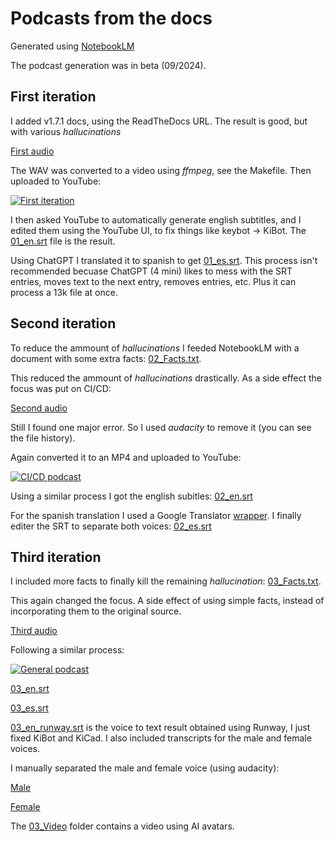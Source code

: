 # Podcasts from the docs

Generated using [NotebookLM](https://notebooklm.google.com/)

The podcast generation was in beta (09/2024).

## First iteration

I added v1.7.1 docs, using the ReadTheDocs URL.
The result is good, but with various *hallucinations*

[First audio](https://media.githubusercontent.com/media/set-soft/KiBot-media/main/podcasts/AI_from_docs/01_KiBot.wav)

The WAV was converted to a video using *ffmpeg*, see the Makefile. Then uploaded to YouTube:

[![First iteration](https://img.youtube.com/vi/SaPdrsg6a18/0.jpg)](https://www.youtube.com/watch?v=SaPdrsg6a18)

I then asked YouTube to automatically generate english subtitles, and I edited them using the YouTube UI, to fix things
like keybot -> KiBot.
The [01_en.srt](https://raw.githubusercontent.com/set-soft/KiBot-media/main/podcasts/AI_from_docs/01_en.srt)
file is the result.

Using ChatGPT I translated it to spanish to get
[01_es.srt](https://raw.githubusercontent.com/set-soft/KiBot-media/main/podcasts/AI_from_docs/01_es.srt).
This process isn't recommended becuase ChatGPT (4 mini) likes to mess with the SRT entries, moves text to the next entry,
removes entries, etc. Plus it can process a 13k file at once.


## Second iteration

To reduce the ammount of *hallucinations* I feeded NotebookLM with a document with some extra facts:
[02_Facts.txt](https://raw.githubusercontent.com/set-soft/KiBot-media/main/podcasts/AI_from_docs/02_Facts.txt).

This reduced the ammount of *hallucinations* drastically. As a side effect the focus was put on CI/CD:

[Second audio](https://media.githubusercontent.com/media/set-soft/KiBot-media/main/podcasts/AI_from_docs/02_KiBot_correction_1.wav)

Still I found one major error. So I used *audacity* to remove it (you can see the file history).

Again converted it to an MP4 and uploaded to YouTube:

[![CI/CD podcast](https://img.youtube.com/vi/BgSvupdpGvo/0.jpg)](https://www.youtube.com/watch?v=BgSvupdpGvo)

Using a similar process I got the english subitles:
[02_en.srt](https://raw.githubusercontent.com/set-soft/KiBot-media/main/podcasts/AI_from_docs/02_en.srt)

For the spanish translation I used a Google Translator [wrapper](https://www.syedgakbar.com/projects/dst).
I finally editer the SRT to separate both voices:
[02_es.srt](https://raw.githubusercontent.com/set-soft/KiBot-media/main/podcasts/AI_from_docs/02_es.srt)


## Third iteration

I included more facts to finally kill the remaining *hallucination*:
[03_Facts.txt](https://raw.githubusercontent.com/set-soft/KiBot-media/main/podcasts/AI_from_docs/03_Facts.txt).

This again changed the focus. A side effect of using simple facts, instead of incorporating them to the original source.

[Third audio](https://media.githubusercontent.com/media/set-soft/KiBot-media/main/podcasts/AI_from_docs/03_KiBot_correction_2.wav)

Following a similar process:

[![General podcast](https://img.youtube.com/vi/rfq6ljDD6FI/0.jpg)](https://www.youtube.com/watch?v=rfq6ljDD6FI)

[03_en.srt](https://raw.githubusercontent.com/set-soft/KiBot-media/main/podcasts/AI_from_docs/03_en.srt)

[03_es.srt](https://raw.githubusercontent.com/set-soft/KiBot-media/main/podcasts/AI_from_docs/03_es.srt)

[03_en_runway.srt](https://raw.githubusercontent.com/set-soft/KiBot-media/main/podcasts/AI_from_docs/03_en_runway.srt)
is the voice to text result obtained using Runway, I just fixed KiBot and KiCad. I also included transcripts for the male and
female voices.

I manually separated the male and female voice (using audacity):

[Male](https://media.githubusercontent.com/media/set-soft/KiBot-media/main/podcasts/AI_from_docs/03_KiBot_correction_2_male.mp3)

[Female](https://media.githubusercontent.com/media/set-soft/KiBot-media/main/podcasts/AI_from_docs/03_KiBot_correction_2_female.mp3)

The [03_Video](03_Video/README.md) folder contains a video using AI avatars.
